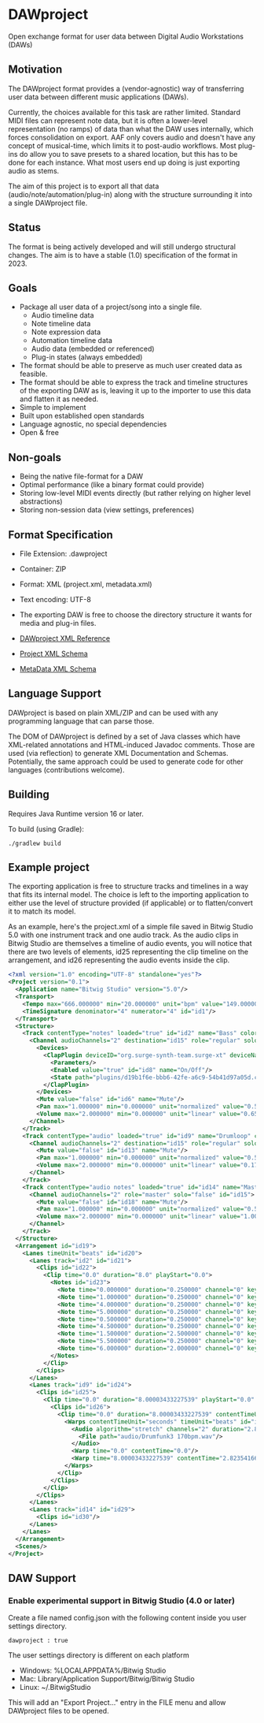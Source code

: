 # DAWproject

Open exchange format for user data between Digital Audio Workstations (DAWs)

## Motivation

The DAWproject format provides a (vendor-agnostic) way of transferring user data between different music applications (DAWs).

Currently, the choices available for this task are rather limited.
Standard MIDI files can represent note data, but it is often a lower-level representation (no ramps) of data than what the DAW uses internally, which forces consolidation on export. AAF only covers audio and doesn't have any concept of musical-time, which limits it to post-audio workflows. Most plug-ins do allow you to save presets to a shared location, but this has to be done for each instance. What most users end up doing is just exporting audio as stems.

The aim of this project is to export all that data (audio/note/automation/plug-in) along with the structure surrounding it into a single DAWproject file.

## Status

The format is being actively developed and will still undergo structural changes. The aim is to have a stable (1.0) specification of the format in 2023.

## Goals

* Package all user data of a project/song into a single file.
  * Audio timeline data
  * Note timeline data
  * Note expression data
  * Automation timeline data
  * Audio data (embedded or referenced)
  * Plug-in states (always embedded)
* The format should be able to preserve as much user created data as feasible.
* The format should be able to express the track and timeline structures of the exporting DAW as is, leaving it up to the importer to use this data and flatten it as needed.
* Simple to implement
* Built upon established open standards
* Language agnostic, no special dependencies
* Open & free

## Non-goals

* Being the native file-format for a DAW
* Optimal performance (like a binary format could provide)
* Storing low-level MIDI events directly (but rather relying on higher level abstractions)
* Storing non-session data (view settings, preferences) 

## Format Specification

* File Extension: .dawproject
* Container: ZIP
* Format: XML (project.xml, metadata.xml)
* Text encoding: UTF-8
* The exporting DAW is free to choose the directory structure it wants for media and plug-in files.

* [DAWproject XML Reference](https://htmlpreview.github.io/?https://github.com/bitwig/dawproject/blob/main/Reference.html)
* [Project XML Schema](Project.xsd)
* [MetaData XML Schema](MetaData.xsd)

## Language Support

DAWproject is based on plain XML/ZIP and can be used with any programming language that can parse those.

The DOM of DAWproject is defined by a set of Java classes which have XML-related annotations and HTML-induced Javadoc comments.
Those are used (via reflection) to generate XML Documentation and Schemas. Potentially, the same approach could be used to generate code for other languages (contributions welcome).

## Building

Requires Java Runtime version 16 or later.

To build (using Gradle):

```
./gradlew build
```

## Example project

The exporting application is free to structure tracks and timelines in a way that fits its internal model.
The choice is left to the importing application to either use the level of structure provided (if applicable) or to flatten/convert it to match its model. 

As an example, here's the project.xml of a simple file saved in Bitwig Studio 5.0 with one instrument track and one audio track. As the audio clips in Bitwig Studio are themselves a timeline of audio events, you will notice that there are two levels of <Clips> elements, id25 representing the clip timeline on the arrangement, and id26 representing the  audio events inside the clip.

```xml
<?xml version="1.0" encoding="UTF-8" standalone="yes"?>
<Project version="0.1">
  <Application name="Bitwig Studio" version="5.0"/>
  <Transport>
    <Tempo max="666.000000" min="20.000000" unit="bpm" value="149.000000" id="id0" name="Tempo"/>
    <TimeSignature denominator="4" numerator="4" id="id1"/>
  </Transport>
  <Structure>
    <Track contentType="notes" loaded="true" id="id2" name="Bass" color="#a2eabf">
      <Channel audioChannels="2" destination="id15" role="regular" solo="false" id="id3">
        <Devices>
          <ClapPlugin deviceID="org.surge-synth-team.surge-xt" deviceName="Surge XT" deviceRole="instrument" loaded="true" id="id7" name="Surge XT">
            <Parameters/>
            <Enabled value="true" id="id8" name="On/Off"/>
            <State path="plugins/d19b1f6e-bbb6-42fe-a6c9-54b41d97a05d.clap-preset"/>
          </ClapPlugin>
        </Devices>
        <Mute value="false" id="id6" name="Mute"/>
        <Pan max="1.000000" min="0.000000" unit="normalized" value="0.500000" id="id5" name="Pan"/>
        <Volume max="2.000000" min="0.000000" unit="linear" value="0.659140" id="id4" name="Volume"/>
      </Channel>
    </Track>
    <Track contentType="audio" loaded="true" id="id9" name="Drumloop" color="#b53bba">
      <Channel audioChannels="2" destination="id15" role="regular" solo="false" id="id10">
        <Mute value="false" id="id13" name="Mute"/>
        <Pan max="1.000000" min="0.000000" unit="normalized" value="0.500000" id="id12" name="Pan"/>
        <Volume max="2.000000" min="0.000000" unit="linear" value="0.177125" id="id11" name="Volume"/>
      </Channel>
    </Track>
    <Track contentType="audio notes" loaded="true" id="id14" name="Master">
      <Channel audioChannels="2" role="master" solo="false" id="id15">
        <Mute value="false" id="id18" name="Mute"/>
        <Pan max="1.000000" min="0.000000" unit="normalized" value="0.500000" id="id17" name="Pan"/>
        <Volume max="2.000000" min="0.000000" unit="linear" value="1.000000" id="id16" name="Volume"/>
      </Channel>
    </Track>
  </Structure>
  <Arrangement id="id19">
    <Lanes timeUnit="beats" id="id20">
      <Lanes track="id2" id="id21">
        <Clips id="id22">
          <Clip time="0.0" duration="8.0" playStart="0.0">
            <Notes id="id23">
              <Note time="0.000000" duration="0.250000" channel="0" key="65" vel="0.787402" rel="0.787402"/>
              <Note time="1.000000" duration="0.250000" channel="0" key="65" vel="0.787402" rel="0.787402"/>
              <Note time="4.000000" duration="0.250000" channel="0" key="65" vel="0.787402" rel="0.787402"/>
              <Note time="5.000000" duration="0.250000" channel="0" key="65" vel="0.787402" rel="0.787402"/>
              <Note time="0.500000" duration="0.250000" channel="0" key="64" vel="0.787402" rel="0.787402"/>
              <Note time="4.500000" duration="0.250000" channel="0" key="64" vel="0.787402" rel="0.787402"/>
              <Note time="1.500000" duration="2.500000" channel="0" key="53" vel="0.787402" rel="0.787402"/>
              <Note time="5.500000" duration="0.250000" channel="0" key="53" vel="0.787402" rel="0.787402"/>
              <Note time="6.000000" duration="2.000000" channel="0" key="53" vel="0.787402" rel="0.787402"/>
            </Notes>
          </Clip>
        </Clips>
      </Lanes>
      <Lanes track="id9" id="id24">
        <Clips id="id25">
          <Clip time="0.0" duration="8.00003433227539" playStart="0.0" loopStart="0.0" loopEnd="8.00003433227539" fadeTimeUnit="beats" fadeInTime="0.0" fadeOutTime="0.0" name="Drumfunk3 170bpm">
            <Clips id="id26">
              <Clip time="0.0" duration="8.00003433227539" contentTimeUnit="beats" playStart="0.0" fadeTimeUnit="beats" fadeInTime="0.0" fadeOutTime="0.0">
                <Warps contentTimeUnit="seconds" timeUnit="beats" id="id28">
                  <Audio algorithm="stretch" channels="2" duration="2.823541666666667" sampleRate="48000" id="id27">
                    <File path="audio/Drumfunk3 170bpm.wav"/>
                  </Audio>
                  <Warp time="0.0" contentTime="0.0"/>
                  <Warp time="8.00003433227539" contentTime="2.823541666666667"/>
                </Warps>
              </Clip>
            </Clips>
          </Clip>
        </Clips>
      </Lanes>
      <Lanes track="id14" id="id29">
        <Clips id="id30"/>
      </Lanes>
    </Lanes>
  </Arrangement>
  <Scenes/>
</Project>
```

## DAW Support

### Enable experimental support in Bitwig Studio (4.0 or later)

Create a file named config.json with the following content inside you user settings directory.

```
dawproject : true
```

The user settings directory is different on each platform

* Windows: %LOCALAPPDATA%/Bitwig Studio
* Mac: Library/Application Support/Bitwig/Bitwig Studio
* Linux: ~/.BitwigStudio

This will add an "Export Project..." entry in the FILE menu and allow DAWproject files to be opened.  
